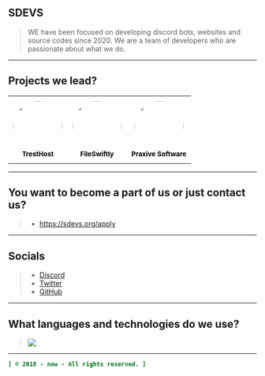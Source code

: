## SDEVS
> WE have been focused on developing discord bots, websites and source codes since 2020. We are a team of developers who are passionate about what we do.

----

## Projects we lead?
<table style="border-collapse: collapse;">
  <tr>
    <td align="center" style="padding: 10px;">
      <a href="https://github.com/tresthost" style="text-decoration: none;">
        <img src="https://github.com/tresthost.png?size=100" width="100px" alt="" style="border-radius: 50%;"/>
        <br />
        <sub><b style="color: black;">TrestHost</b></sub>
      </a>
    </td>
    <td align="center" style="padding: 10px;">
      <a href="https://github.com/fileswiftly" style="text-decoration: none;">
        <img src="https://github.com/fileswiftly.png?size=100" width="100px" alt="" style="border-radius: 50%;"/>
        <br />
        <sub><b style="color: black;">FileSwiftly</b></sub>
      </a>
    </td>
    <td align="center" style="padding: 10px;">
      <a href="https://github.com/PraxiveSoftware" style="text-decoration: none;">
        <img src="https://github.com/PraxiveSoftware.png?size=100" width="100px" alt="" style="border-radius: 50%;"/>
        <br />
        <sub><b style="color: black;">Praxive Software</b></sub>
      </a>
    </td>
  </tr>
</table>

----

## You want to become a part of us or just contact us?
> - https://sdevs.org/apply

----

## Socials
> - [Discord](https://discord.gg/2kYz8Z6)
> - [Twitter](https://twitter.com/sdevs_)
> - [GitHub](https://github.com/sdevs-bws)

----

## What languages and technologies do we use?
> <img src="https://skillicons.dev/icons?i=nextjs,html,css,javascript,typescript,php,tailwindcss,nestjs,mongodb,heroku,github,alpinejs,arduino,bootstrap,git,go,ps,sqlite,mysql,nodejs,prisma,sass,webpack,react,express&theme=dark" />

----

```ini
[ © 2018 - now - All rights reserved. ]
```

